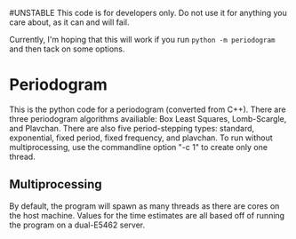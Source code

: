 #UNSTABLE
This code is for developers only. Do not use it for anything you care about, as it can and will fail.

Currently, I'm hoping that this will work if you run `python -m periodogram` and then tack on some options.

# Periodogram
This is the python code for a periodogram (converted from C++).
There are three periodogram algorithms availiable: Box Least Squares, Lomb-Scargle, and Plavchan.
There are also five period-stepping types: standard, exponential, fixed period, fixed frequency, and plavchan.
To run without multiprocessing, use the commandline option "-c 1" to create only one thread.

## Multiprocessing
By default, the program will spawn as many threads as there are cores on the host machine.
Values for the time estimates are all based off of running the program on a dual-E5462 server.
